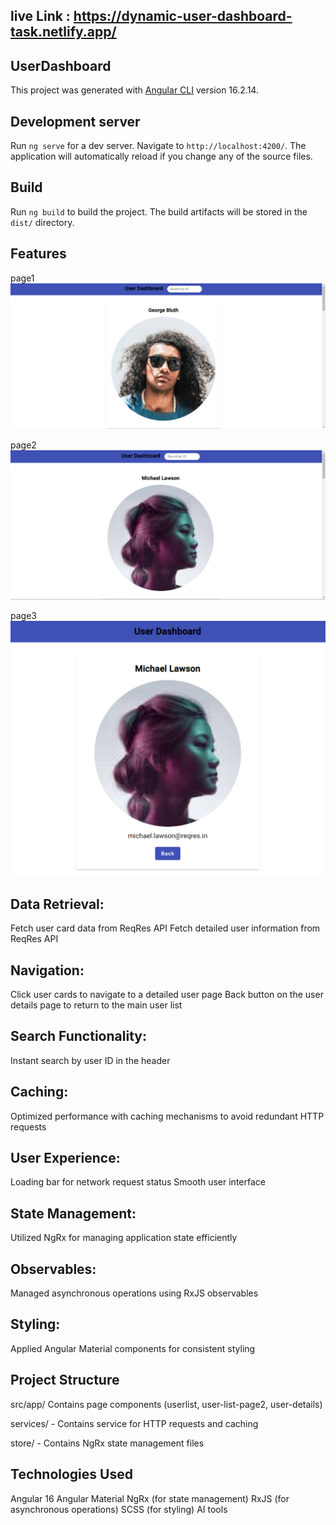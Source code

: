 
## live Link : https://dynamic-user-dashboard-task.netlify.app/

## UserDashboard
This project was generated with [Angular CLI](https://github.com/angular/angular-cli) version 16.2.14.

## Development server
Run `ng serve` for a dev server. Navigate to `http://localhost:4200/`. The application will automatically reload if you change any of the source files.

## Build
Run `ng build` to build the project. The build artifacts will be stored in the `dist/` directory.

## Features
page1
![alt text](image.png)

page2
![alt text](image-1.png)

page3
![alt text](image-2.png)

## Data Retrieval:
Fetch user card data from ReqRes API
Fetch detailed user information from ReqRes API

## Navigation:
Click user cards to navigate to a detailed user page
Back button on the user details page to return to the main user list

## Search Functionality:
Instant search by user ID in the header

## Caching:
Optimized performance with caching mechanisms to avoid redundant HTTP requests

## User Experience:
Loading bar for network request status
Smooth user interface 

## State Management:
Utilized NgRx for managing application state efficiently

## Observables:
Managed asynchronous operations using RxJS observables

## Styling:
Applied Angular Material components for consistent styling

## Project Structure
src/app/
  Contains page components
  (userlist, user-list-page2,
  user-details)
  
  services/ - Contains service for
  HTTP requests and caching
  
  store/ - Contains NgRx state
  management files

## Technologies Used
Angular 16
Angular Material
NgRx (for state management)
RxJS (for asynchronous operations)
SCSS (for styling)
AI tools
